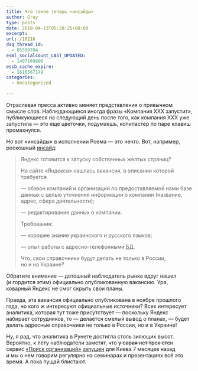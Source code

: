 ```yaml
---
title: Что такое теперь «инсайды»
author: Gray
type: posts
date: 2010-04-13T05:28:25+00:00
excerpt:
url: /10216
dsq_thread_id:
  - 85590784
esml_socialcount_LAST_UPDATED:
  - 1497169806
essb_cache_expire:
  - 1616567149
categories:
  - Uncategorized

---
```








Отраслевая пресса активно меняет представления о&nbsp;привычном смысле слов. Наблюдающиеся иногда фразы &laquo;Компания XXX запустит&raquo;, публикующиеся на&nbsp;следующий день после того, как компания XXX уже запустила&nbsp;&mdash; это еще цветочки, подумаешь, копипастер по&nbsp;паре клавиш промахнулся.

Но&nbsp;вот &laquo;инсайды&raquo; в&nbsp;исполнении Роема&nbsp;&mdash; это нечто. Вот, например, роскошный <a href="http://roem.ru/2010/04/13/addednews14353/" target="_blank">инсайд</a>:

> Яндекс готовится к&nbsp;запуску собственных желтых страниц?
> 
> На&nbsp;сайте &laquo;Яндекса&raquo; нашлась вакансия, в&nbsp;описании которой требуется 
> 
> &mdash;&nbsp;обзвон компаний и&nbsp;организаций по&nbsp;предоставляемой нами базе данных с&nbsp;целью уточнения информации о&nbsp;компании (название, адрес, сфера деятельности); 
> 
> &mdash;&nbsp;редактирование данных о&nbsp;компании.
> 
> Требования:
> 
> &mdash;&nbsp;хорошее знание украинского и&nbsp;русского языков;
> 
> &mdash;&nbsp;опыт работы с&nbsp;<nobr>адресно-телефонными</nobr> <acronym title="База данных" lang="ru">БД</acronym>.
> 
> Что, свои справочники будут делать не&nbsp;только в&nbsp;России, но&nbsp;и&nbsp;на&nbsp;Украине?

Обратите внимание&nbsp;&mdash; дотошный наблюдатель рынка вдруг нашел (и&nbsp;гордится этим) официально опубликованную вакансию. Ура, коварный Яндекс не&nbsp;смог скрыть свои планы.

Правда, эта вакансия официально опубликована в&nbsp;ноябре прошлого года, но&nbsp;кого&nbsp;ж интересуют официальные источники? Всех интересует аналитика, которая тут тоже присутствует&nbsp;&mdash; поскольку Яндекс набирает сотрудников, то&nbsp;&mdash; делается смелый вывод о&nbsp;планах,&nbsp;&mdash; будет делать адресные справочники не&nbsp;только в&nbsp;России, но&nbsp;и&nbsp;в&nbsp;Украине!

Ну, я&nbsp;рад, что аналитика в&nbsp;Рунете достигла столь зияющих высот. Вероятно, к&nbsp;лету наблюдатели заметят, что <strike>у&nbsp;сарая нет трех стен</strike> сервис <a href="http://maps.yandex.ru/?where" target="_blank">&laquo;Поиск организаций&raquo;</a> <a href="http://clubs.ya.ru/yandex-ua/replies.xml?item_no=145" target="_blank">запущен</a> для Киева 7&nbsp;месяцев назад и&nbsp;мы&nbsp;о&nbsp;нем говорим регулярно на&nbsp;семинарах и&nbsp;презентациях всё это время. А&nbsp;пока пущай блистают.